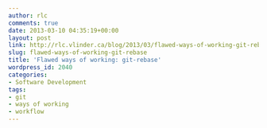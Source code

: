 ```yaml
---
author: rlc
comments: true
date: 2013-03-10 04:35:19+00:00
layout: post
link: http://rlc.vlinder.ca/blog/2013/03/flawed-ways-of-working-git-rebase/
slug: flawed-ways-of-working-git-rebase
title: 'Flawed ways of working: git-rebase'
wordpress_id: 2040
categories:
- Software Development
tags:
- git
- ways of working
- workflow
---
```


